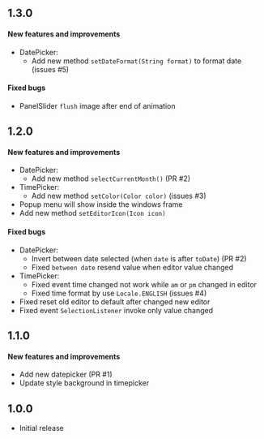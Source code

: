## 1.3.0

#### New features and improvements

- DatePicker:
  - Add new method `setDateFormat(String format)` to format date (issues #5)

#### Fixed bugs

- PanelSlider `flush` image after end of animation

## 1.2.0

#### New features and improvements

- DatePicker:
  - Add new method `selectCurrentMonth()` (PR #2)
- TimePicker:
  - Add new method `setColor(Color color)` (issues #3)
- Popup menu will show inside the windows frame
- Add new method `setEditorIcon(Icon icon)`

#### Fixed bugs

- DatePicker:
  - Invert between date selected (when `date` is after `toDate`) (PR #2)
  - Fixed `between date` resend value when editor value changed
- TimePicker: 
  - Fixed event time changed not work while `am` or `pm` changed in editor
  - Fixed time format by use `Locale.ENGLISH` (issues #4)
- Fixed reset old editor to default after changed new editor
- Fixed event `SelectionListener` invoke only value changed

## 1.1.0

#### New features and improvements

- Add new datepicker (PR #1) 
- Update style background in timepicker

## 1.0.0

- Initial release
